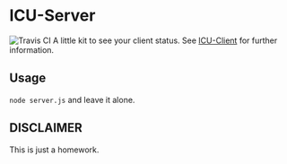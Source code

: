 # ICU-Server
![Travis CI](https://travis-ci.com/NoobTW/ICU.svg?token=Pc8CqWShxUj4qKXepWTC&branch=master)
A little kit to see your client status.
See [ICU-Client](https://github.com/NoobTW/ICU-Client) for further information.

## Usage

`node server.js` and leave it alone.

## DISCLAIMER

This is just a homework.